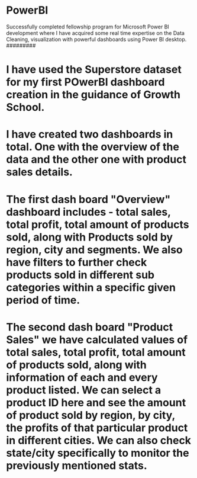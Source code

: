 # PowerBI
Successfully completed fellowship program for Microsoft Power BI development where I have acquired some real time expertise on the Data Cleaning, visualization with powerful dashboards using Power BI desktop.
#########
# I have used the Superstore dataset for my first POwerBI dashboard creation in the guidance of Growth School.
# I have created two dashboards in total. One with the overview of the data and the other one with product sales details.
# The first dash board "Overview" dashboard includes - total sales, total profit, total amount of products sold, along with Products sold by region, city and segments. We also have filters to further check products sold in different sub categories within a specific given period of time.
# The second dash board "Product Sales" we have calculated values of total sales, total profit, total amount of products sold, along with information of each and every product listed. We can select a product ID here and see the amount of product sold by region, by city, the profits of that particular product in different cities. We can also check state/city specifically to monitor the previously mentioned stats.
